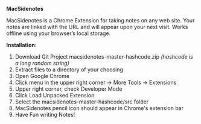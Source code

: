 **MacSidenotes**

MacSidenotes is a Chrome Extension for taking notes on any web site. Your
notes are linked with the URL and will appear upon your next visit. Works
offline using your browser’s local storage.

**Installation:**
1. Download Git Project macsidenotes-master-hashcode.zip	*(hashcode is a long random string)*
2. Extract files to a directory of your choosing
3. Open Google Chrome
4. Click menu in the upper right corner -> More Tools -> Extensions
5. Upper right corner, check Developer Mode
6. Click Load Unpacked Extension
7. Select the macsidenotes-master-hashcode/src folder
8. MacSidenotes pencil icon should appear in Chrome's extension bar
9. Have Fun writing Notes!